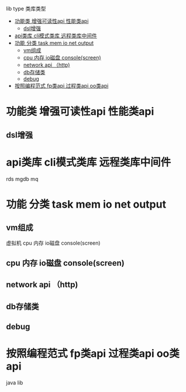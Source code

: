 lib type 类库类型

<!-- TOC -->

- [功能类 增强可读性api 性能类api](#功能类-增强可读性api-性能类api)
  - [dsl增强](#dsl增强)
- [api类库  cli模式类库  远程类库中间件](#api类库--cli模式类库--远程类库中间件)
- [功能 分类 task mem io net output](#功能-分类-task-mem-io-net-output)
  - [vm组成](#vm组成)
  - [cpu 内存 io磁盘 console(screen)](#cpu-内存-io磁盘-consolescreen)
  - [network api （http)](#network-api-http)
  - [db存储类](#db存储类)
  - [debug](#debug)
- [按照编程范式 fp类api 过程类api oo类api](#按照编程范式-fp类api-过程类api-oo类api)

<!-- /TOC -->

# 功能类 增强可读性api 性能类api



## dsl增强

# api类库  cli模式类库  远程类库中间件
rds mgdb mq

# 功能 分类 task mem io net output

## vm组成

虚拟机
cpu 内存 io磁盘 console(screen)

##  cpu 内存 io磁盘 console(screen)
## network api （http)
## db存储类

## debug


# 按照编程范式 fp类api 过程类api oo类api








java lib